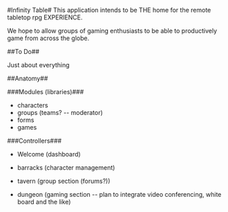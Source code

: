 #Infinity Table#
This application intends to be THE home for the remote tabletop rpg EXPERIENCE.

We hope to allow groups of gaming enthusiasts to be able to productively game from across the globe. 



##To Do##

Just about everything


##Anatomy##

###Modules (libraries)### 

- characters
- groups (teams?  -- moderator)
- forms
- games


###Controllers### 
  
- Welcome (dashboard)

- barracks (character management)

- tavern (group section (forums?))

- dungeon (gaming section -- plan to integrate video conferencing, white board and the like)